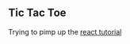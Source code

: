 ## Tic Tac Toe

Trying to pimp up the [react tutorial](https://reactjs.org/tutorial/tutorial.html)

